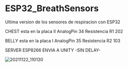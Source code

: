 # ESP32_BreathSensors
Ultima version de los sensores de respiracion con ESP32

CHEST esta en la placa II
AnalogPin 34
Resistencia R1 202


BELLY esta en la placa I
AnalogPin 35
Resistencia R2 103

SERVER ESP8266 ENVIA A UNITY -SIN DELAY-

![20211122_110130](https://user-images.githubusercontent.com/41321821/146995805-a05a519b-8438-45a5-ad73-6540fc624a51.jpg)
